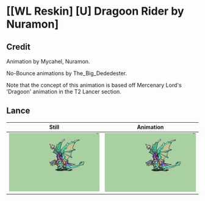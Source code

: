 # [\[WL Reskin\] \[U\] Dragoon Rider by Nuramon]

## Credit

Animation by Mycahel, Nuramon.

No-Bounce animations by The_Big_Dededester.

Note that the concept of this animation is based off Mercenary Lord's 'Dragoon' animation in the T2 Lancer section.

## Lance

| Still | Animation |
| :---: | :-------: |
| ![Lance still](./Lance_000.png) | ![Lance animation](./Lance.gif) |
